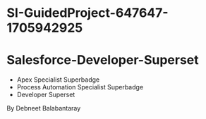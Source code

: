 # SI-GuidedProject-647647-1705942925
# Salesforce-Developer-Superset
- Apex Specialist Superbadge
- Process Automation Specialist Superbadge
- Developer Superset

By Debneet Balabantaray
